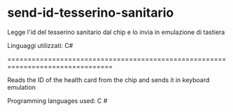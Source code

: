 # send-id-tesserino-sanitario

Legge l'id del tesserino sanitario dal chip e lo invia in emulazione di tastiera

Linguaggi utilizzati: C#

================================================================================

Reads the ID of the health card from the chip and sends it in keyboard emulation

Programming languages used: C #
